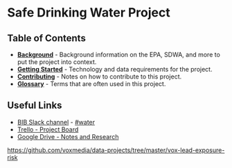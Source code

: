 # Safe Drinking Water Project


## Table of Contents

- **[Background](background.md)** - Background information on the EPA, SDWA, and more to put the project into context.
- **[Getting Started](getting-started.md)** - Technology and data requirements for the project.
- **[Contributing](contributing.md)** - Notes on how to contribute to this project.
- **[Glossary](glossary.md)** - Terms that are often used in this project.

## Useful Links

- [BIB Slack channel](https://cfb-public.slack.com) - [#water](https://cfb-public.slack.com/messages/CCLJ365EV/)
- [Trello - Project Board](https://trello.com/b/qP7oYyWn/safe-water)
- [Google Drive - Notes and Research](https://drive.google.com/drive/folders/1FbQE9_NP664lkz4d-Xu4omijLl-HNklz)


https://github.com/voxmedia/data-projects/tree/master/vox-lead-exposure-risk